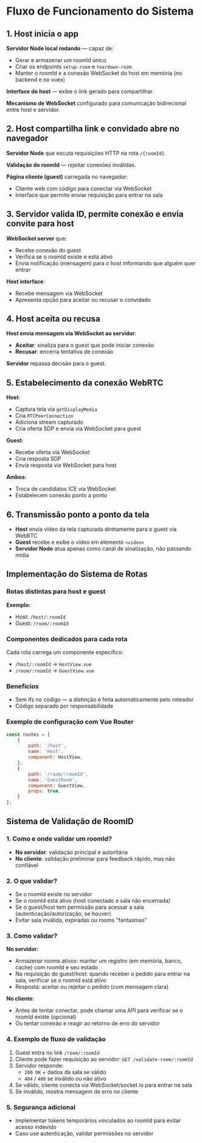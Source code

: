 # Fluxo de Funcionamento do Sistema

## 1. Host inicia o app
**Servidor Node local rodando** — capaz de:
- Gerar e armazenar um roomId único
- Criar os endpoints `setup-room` e `teardown-room`
- Manter o roomId e a conexão WebSocket do host em memória (no backend e no vuex)

**Interface do host** — exibe o link gerado para compartilhar.

**Mecanismo de WebSocket** configurado para comunicação bidirecional entre host e servidor.

## 2. Host compartilha link e convidado abre no navegador
**Servidor Node** que escuta requisições HTTP na rota `/{roomId}`.

**Validação do roomId** — rejeitar conexões inválidas.

**Página cliente (guest)** carregada no navegador:
- Cliente web com código para conectar via WebSocket
- Interface que permite enviar requisição para entrar na sala

## 3. Servidor valida ID, permite conexão e envia convite para host
**WebSocket server** que:
- Recebe conexão do guest
- Verifica se o roomId existe e está ativo
- Envia notificação (mensagem) para o host informando que alguém quer entrar

**Host interface**:
- Recebe mensagem via WebSocket
- Apresenta opção para aceitar ou recusar o convidado

## 4. Host aceita ou recusa
**Host envia mensagem via WebSocket ao servidor**:
- **Aceitar**: sinaliza para o guest que pode iniciar conexão
- **Recusar**: encerra tentativa de conexão

**Servidor** repassa decisão para o guest.

## 5. Estabelecimento da conexão WebRTC
**Host**:
- Captura tela via `getDisplayMedia`
- Cria `RTCPeerConnection`
- Adiciona stream capturado
- Cria oferta SDP e envia via WebSocket para guest

**Guest**:
- Recebe oferta via WebSocket
- Cria resposta SDP
- Envia resposta via WebSocket para host

**Ambos**:
- Troca de candidatos ICE via WebSocket
- Estabelecem conexão ponto a ponto

## 6. Transmissão ponto a ponto da tela
- **Host** envia vídeo da tela capturada diretamente para o guest via WebRTC
- **Guest** recebe e exibe o vídeo em elemento `<video>`
- **Servidor Node** atua apenas como canal de sinalização, não passando mídia

## Implementação do Sistema de Rotas

### Rotas distintas para host e guest
**Exemplo:**
- Host: `/host/:roomId`
- Guest: `/room/:roomId`

### Componentes dedicados para cada rota
Cada rota carrega um componente específico:
- `/host/:roomId` → `HostView.vue`
- `/room/:roomId` → `GuestView.vue`

### Benefícios
- Sem ifs no código — a distinção é feita automaticamente pelo roteador
- Código separado por responsabilidade

### Exemplo de configuração com Vue Router

```js
const routes = [
    {
        path: '/host',
        name: 'Host',
        component: HostView,
    },
    {
        path: '/room/:roomId',
        name: 'GuestRoom',
        component: GuestView,
        props: true,
    }
];
```

## Sistema de Validação de RoomID

### 1. Como e onde validar um roomId?
- **No servidor**: validação principal e autoritária
- **No cliente**: validação preliminar para feedback rápido, mas não confiável

### 2. O que validar?
- Se o roomId existe no servidor
- Se o roomId está ativo (host conectado e sala não encerrada)
- Se o guest/host tem permissão para acessar a sala (autenticação/autorização, se houver)
- Evitar sala inválida, expiradas ou rooms "fantasmas"

### 3. Como validar?

**No servidor**:
- Armazenar rooms ativos: manter um registro (em memória, banco, cache) com roomId e seu estado
- Na requisição do guest/host: quando receber o pedido para entrar na sala, verificar se o roomId está ativo
- Resposta: aceitar ou rejeitar o pedido (com mensagem clara)

**No cliente**:
- Antes de tentar conectar, pode chamar uma API para verificar se o roomId existe (opcional)
- Ou tentar conexão e reagir ao retorno de erro do servidor

### 4. Exemplo de fluxo de validação
1. Guest entra no link `/room/:roomId`
2. Cliente pode fazer requisição ao servidor: `GET /validate-room/:roomId`
3. Servidor responde:
     - `200 OK` + dados da sala se válido
     - `404` / `400` se inválido ou não ativo
4. Se válido, cliente conecta via WebSocket/socket.io para entrar na sala
5. Se inválido, mostra mensagem de erro no cliente

### 5. Segurança adicional
- Implementar tokens temporários vinculados ao roomId para evitar acesso indevido
- Caso use autenticação, validar permissões no servidor
